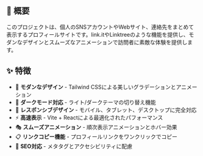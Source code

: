 ## 📖 概要

このプロジェクトは、個人のSNSアカウントやWebサイト、連絡先をまとめて表示するプロフィールサイトです。link.itやLinktreeのような機能を提供し、モダンなデザインとスムーズなアニメーションで訪問者に素敵な体験を提供します。

## ✨ 特徴

- 🎨 **モダンなデザイン** - Tailwind CSSによる美しいグラデーションとアニメーション
- 🌙 **ダークモード対応** - ライト/ダークテーマの切り替え機能
- 📱 **レスポンシブデザイン** - モバイル、タブレット、デスクトップに完全対応
- ⚡ **高速表示** - Vite + Reactによる最適化されたパフォーマンス
- 🎭 **スムーズアニメーション** - 順次表示アニメーションとホバー効果
- 📋 **リンクコピー機能** - プロフィールリンクをワンクリックでコピー
- 🎯 **SEO対応** - メタタグとアクセシビリティに配慮
